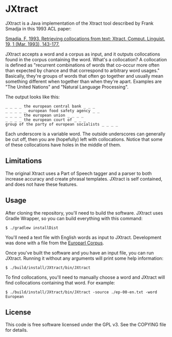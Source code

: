 JXtract
=======

JXtract is a Java implementation of the Xtract tool described by Frank Smadja
in this 1993 ACL paper:
 
[Smadja, F. 1993. Retrieving collocations from text: Xtract. Comput. Linguist. 19, 1 (Mar. 1993), 143-177.](http://dl.acm.org/citation.cfm?id=972458&coll=Portal&dl=ACM)


JXtract accepts a word and a corpus as input, and it outputs collocations
found in the corpus containing the word. What's a collocation? A collocation
is defined as "recurrent combinations of words that co-occur more often than
expected by chance and that correspond to arbitrary word usages." Basically,
they're groups of words that often go together and usually mean something
different when together than when they're apart. Examples are
"The United Nations" and "Natural Language Processing".

The output looks like this:

    _ _ _ _ the european central bank _ _ _
    _ _ _ _ _ european food safety agency _ _
    _ _ _ _ the european union _ _ _ _ 
    _ _ _ _ the european court of _ _ _
    group of the party of european socialists _ _ _ _

Each underscore is a variable word. The outside underscores can generally be
cut off, then you are (hopefully) left with collocations. Notice that some 
of these collocations have holes in the middle of them.


Limitations
-----------
The original Xtract uses a Part of Speech tagger and a parser to both
increase accuracy and create phrasal templates. JXtract is self contained,
and does not have these features.


Usage
-----
After cloning the repository, you'll need to build the software. JXtract uses
Gradle Wrapper, so you can build everything with this command:

    $ ./gradlew installDist

You'll need a text file with English words as input to JXtract. Development was
done with a file from the [Europarl Corpus](http://www.statmt.org/europarl/).

Once you've built the software and you have an input file, you can run JXtract.
Running it without any arguments will print some help information:

    $ ./build/install/JXtract/bin/JXtract

To find collocations, you'll need to manually choose a word and JXtract will
find collocations containing that word. For example:

    $ ./build/install/JXtract/bin/JXtract -source ./ep-00-en.txt -word European


License
-------
This code is free software licensed under the GPL v3.  See the COPYING file
for details.
